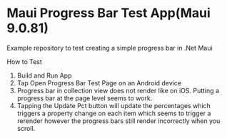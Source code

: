 # Maui Progress Bar Test App(Maui 9.0.81)
Example repository to test creating a simple progress bar in .Net Maui 

How to Test
1) Build and Run App
2) Tap Open Progress Bar Test Page on an Android device
3) Progress bar in collection view does not render like on iOS. Putting a progress bar at the page level seems to work.
4) Tapping the Update Pct button will update the percentages which triggers a property change on each item which seems to trigger a rerender however the progress bars still render incorrectly when you scroll.
